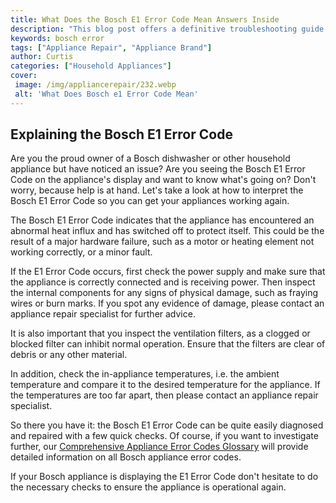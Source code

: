 ```yaml
---
title: What Does the Bosch E1 Error Code Mean Answers Inside
description: "This blog post offers a definitive troubleshooting guide to the Bosch E1 error code Find out what it is what causes it and how to resolve it quickly"
keywords: bosch error
tags: ["Appliance Repair", "Appliance Brand"]
author: Curtis
categories: ["Household Appliances"]
cover: 
 image: /img/appliancerepair/232.webp
 alt: 'What Does Bosch e1 Error Code Mean'
---
```

## Explaining the Bosch E1 Error Code

Are you the proud owner of a Bosch dishwasher or other household appliance but have noticed an issue? Are you seeing the Bosch E1 Error Code on the appliance's display and want to know what's going on? Don't worry, because help is at hand. Let's take a look at how to interpret the Bosch E1 Error Code so you can get your appliances working again.

The Bosch E1 Error Code indicates that the appliance has encountered an abnormal heat influx and has switched off to protect itself. This could be the result of a major hardware failure, such as a motor or heating element not working correctly, or a minor fault. 

If the E1 Error Code occurs, first check the power supply and make sure that the appliance is correctly connected and is receiving power. Then inspect the internal components for any signs of physical damage, such as fraying wires or burn marks. If you spot any evidence of damage, please contact an appliance repair specialist for further advice.

It is also important that you inspect the ventilation filters, as a clogged or blocked filter can inhibit normal operation. Ensure that the filters are clear of debris or any other material. 

In addition, check the in-appliance temperatures, i.e. the ambient temperature and compare it to the desired temperature for the appliance. If the temperatures are too far apart, then please contact an appliance repair specialist.

So there you have it: the Bosch E1 Error Code can be quite easily diagnosed and repaired with a few quick checks. Of course, if you want to investigate further, our [Comprehensive Appliance Error Codes Glossary](./error-codes/) will provide detailed information on all Bosch appliance error codes. 

If your Bosch appliance is displaying the E1 Error Code don't hesitate to do the necessary checks to ensure the appliance is operational again.
